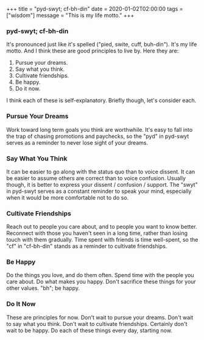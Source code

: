 +++
title = "pyd-swyt; cf-bh-din"
date = 2020-01-02T02:00:00
tags = ["wisdom"]
message = "This is my life motto."
+++

### pyd-swyt; cf-bh-din

It's pronounced just like it's spelled ("pied, swite, cuff, buh-din"). It's my life motto.
And I think these are good principles to live by. Here they are:

1. Pursue your dreams.
1. Say what you think.
1. Cultivate friendships.
1. Be happy.
1. Do it now.

I think each of these is self-explanatory. Briefly though, let's consider each.

### Pursue Your Dreams

Work toward long term goals you think are worthwhile.
It's easy to fall into the trap of chasing promotions and paychecks, so the "pyd" in pyd-swyt serves as a reminder to never lose sight of your dreams.

### Say What You Think

It can be easier to go along with the status quo than to voice dissent.
It can be easier to assume others are correct than to voice confusion.
Usually though, it is better to express your dissent / confusion / support.
The "swyt" in pyd-swyt serves as a constant reminder to speak your mind, especially when it would be more comfortable not to do so.

### Cultivate Friendships

Reach out to people you care about, and to people you want to know better.
Reconnect with those you haven't seen in a long time, rather than losing touch with them gradually.
Time spent with friends is time well-spent, so the "cf" in "cf-bh-din" stands as a reminder to cultivate friendships.

### Be Happy

Do the things you love, and do them often.
Spend time with the people you care about.
Do what makes you happy.
Don't sacrifice these things for your other values.
"bh"; be happy.

### Do It Now

These are principles for now.
Don't wait to pursue your dreams.
Don't wait to say what you think.
Don't wait to cultivate friendships.
Certainly don't wait to be happy.
Do each of these things every day, starting now.
